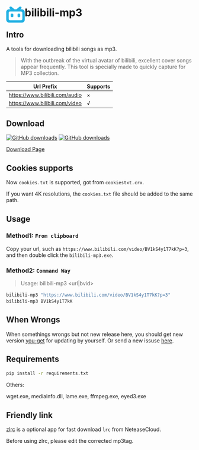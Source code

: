 # <img src="src/favicon.png" width = "50" height = "48" alt="" align="left" /> bilibili-mp3

## Intro
A tools for downloading bilibili songs as mp3.

> With the outbreak of the virtual avatar of bilibili, excellent cover songs appear frequently.
> This tool is specially made to quickly capture for MP3 collection.

| Url Prefix                     | Supports |
| ------------------------------ | -------- |
| https://www.bilibili.com/audio | ×        |
| https://www.bilibili.com/video | √        |

## Download
[![GitHub downloads](https://img.shields.io/github/downloads/emako/bilibili-mp3/total)](https://github.com/emako/bilibili-mp3/releases)
[![GitHub downloads](https://img.shields.io/github/downloads/emako/bilibili-mp3/latest/total)](https://github.com/emako/bilibili-mp3/releases)

[Download Page](https://github.com/emako/bilibili-mp3/releases)


## Cookies supports

Now `cookies.txt` is supported, got from `cookiestxt.crx`.

If you want 4K resolutions, the `cookies.txt` file should be added to the same path.

## Usage

### Method1: `From clipboard`

Copy your url, such as `https://www.bilibili.com/video/BV1kS4y1T7kK?p=3`, and then double click the `bilibili-mp3.exe`.

### Method2: `Command Way`

> Usage: bilibili-mp3 <url|bvid>

```bash
bilibili-mp3 "https://www.bilibili.com/video/BV1kS4y1T7kK?p=3"
bilibili-mp3 BV1kS4y1T7kK
```

## When Wrongs

When somethings wrongs but not new release here, you should get new version [you-get](https://github.com/soimort/you-get) for updating by yourself.
Or send a new issuse [here](https://github.com/emako/bilibili-mp3/issues).

## Requirements

```bash
pip install -r requirements.txt
```

Others:

wget.exe, mediainfo.dll, lame.exe, ffmpeg.exe, eyed3.exe

## Friendly link

[zlrc](https://github.com/emako/zlrc) is a optional app for fast download `lrc` from NeteaseCloud.

Before using zlrc, please edit the corrected mp3tag.

